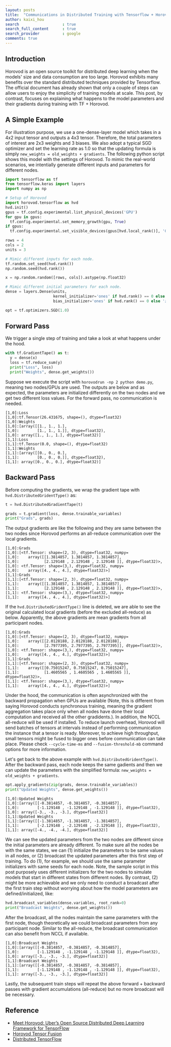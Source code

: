 ```yaml
---
layout: posts
title:  "Communications in Distributed Training with Tensorflow + Horovod"
author: kaixi_hou
search                   : true
search_full_content      : true
search_provider          : google
comments: true
---
```

## Introduction
Horovod is an open source toolkit for distributed deep learning when the models'
size and data consumption are too large. Horovod exhibits many benefits over the
standard distributed techniques provided by Tensorflow. The official document
has already shown that only a couple of steps can allow users to enjoy the
simplicity of training models at scale. This post, by contrast, focuses on
explaining what happens to the model parameters and their gradients during
training with TF + Horovod.

## A Simple Example
For illustration purpose, we use a one-dense-layer model which takes in a 4x2
input tensor and outputs a 4x3 tensor. Therefore, the total parameters of
interest are 2x3 weights and 3 biases. We also adopt a typical SGD optimizer and
set the learning rate as 1.0 so that the updating formula is simply `new_weights
= old_weights + gradients`. The following python script shows this model with
the settings of Horovod. To mimic the real-world scenarios, we intentially
generate different inputs and parameters for different nodes.

```python
import tensorflow as tf
from tensorflow.keras import layers
import numpy as np

# Setup of Horovod
import horovod.tensorflow as hvd
hvd.init()
gpus = tf.config.experimental.list_physical_devices('GPU')
for gpu in gpus:
  tf.config.experimental.set_memory_growth(gpu, True)
if gpus:
  tf.config.experimental.set_visible_devices(gpus[hvd.local_rank()], 'GPU')

rows = 4
cols = 2
units = 3

# Mimic different inputs for each node.
tf.random.set_seed(hvd.rank())
np.random.seed(hvd.rank())

x = np.random.random([rows, cols]).astype(np.float32)

# Mimic different initial parameters for each node.
dense = layers.Dense(units,
                     kernel_initializer='ones' if hvd.rank() == 0 else 'zeros',
                     bias_initializer='ones' if hvd.rank() == 0 else 'zeros')

opt = tf.optimizers.SGD(1.0)
```

## Forward Pass
We trigger a single step of training and take a look at what happens under the hood.
```python
with tf.GradientTape() as t:
  y = dense(x)
  loss = tf.reduce_sum(y)
  print("Loss", loss)
  print("Weights", dense.get_weights())
```
Suppose we execute the script with `horovodrun -np 2 python demo.py`, meaning
two nodes/GPUs are used. The outputs are below and as expected, the parameters
are initialized differently on the two nodes and we get two different loss
values. For the forward pass, no communication is needed.
```
[1,0]:Loss 
[1,0]:tf.Tensor(26.431675, shape=(), dtype=float32)
[1,0]:Weights 
[1,0]:[array([[1., 1., 1.],
[1,0]:        [1., 1., 1.]], dtype=float32),
[1,0]: array([1., 1., 1.], dtype=float32)]
[1,1]:Loss 
[1,1]:tf.Tensor(0.0, shape=(), dtype=float32)
[1,1]:Weights 
[1,1]:[array([[0., 0., 0.],
[1,1]:        [0., 0., 0.]], dtype=float32),
[1,1]: array([0., 0., 0.], dtype=float32)]
```

## Backward Pass
Before computing the gradients, we wrap the gradient tape with
`hvd.DistributedGridentType()` as:
```python
t = hvd.DistributedGradientTape(t)

grads = t.gradient(loss, dense.trainable_variables)
print("Grads", grads)
```
The output gradients are like the following and they are same between the two
nodes since Horovod performs an all-reduce communication over the local
gradients.
```
[1,0]:Grads 
[1,0]:[<tf.Tensor: shape=(2, 3), dtype=float32, numpy=
[1,0]:    array([[1.3814857, 1.3814857, 1.3814857],
[1,0]:           [2.129148 , 2.129148 , 2.129148 ]], dtype=float32)>,
[1,0]: <tf.Tensor: shape=(3,), dtype=float32, numpy=
[1,0]:    array([4., 4., 4.], dtype=float32)>]
[1,1]:Grads 
[1,1]:[<tf.Tensor: shape=(2, 3), dtype=float32, numpy=
[1,1]:    array([[1.3814857, 1.3814857, 1.3814857],
[1,1]:           [2.129148 , 2.129148 , 2.129148 ]], dtype=float32)>,
[1,1]: <tf.Tensor: shape=(3,), dtype=float32, numpy=
[1,1]:    array([4., 4., 4.], dtype=float32)>]
```
If the `hvd.DistributedGridentType()` line is deleted, we are able to see the
original calculated local gradients (before the excluded all-reduce) as below.
Apparently, the above gradients are mean gradients from all participant nodes. 
```
[1,0]:Grads
[1,0]:[<tf.Tensor: shape=(2, 3), dtype=float32, numpy=
[1,0]:    array([[2.0128188, 2.0128188, 2.0128188],
[1,0]:           [2.7977395, 2.7977395, 2.7977395]], dtype=float32)>,
[1,0]: <tf.Tensor: shape=(3,), dtype=float32, numpy=
[1,0]:    array([4., 4., 4.], dtype=float32)>]
[1,1]:Grads
[1,1]:[<tf.Tensor: shape=(2, 3), dtype=float32, numpy=
[1,1]:    array([[0.75015247, 0.75015247, 0.75015247],
[1,1]:           [1.4605565 , 1.4605565 , 1.4605565 ]], dtype=float32)>,
[1,1]: <tf.Tensor: shape=(3,), dtype=float32, numpy=
[1,1]:    array([4., 4., 4.], dtype=float32)>]
```
Under the hood, the communication is often asynchronized with the backward
propagation when GPUs are available (Note, this is different from saying Horovod
conducts synchronous training, meaning the gradient aggregation takes place only
when all nodes have done their local computation and received all the other
gradidents.). In addition, the NCCL all-reduce will be used if installed. To
reduce launch overhead, Horovod will send batches of tensors at intervals
instead of performing communication the instance that a
tensor is ready. Moreover, to achieve high throughput, small tensors might be
fused to bigger ones before communication can take place. Please check
`--cycle-time-ms` and `--fusion-threshold-mb` command options for more information.

Let's get back to the above example with `hvd.DistributedGridentType()`. After
the backward pass, each node keeps the same gadients and then we can update the
parameters with the simplified formula: `new_weights = old_weights + gradients`. 
```python
opt.apply_gradients(zip(grads, dense.trainable_variables))
print("Updated Weights", dense.get_weights())
```
```
[1,0]:Updated Weights
[1,0]:[array([[-0.3814857, -0.3814857, -0.3814857],
[1,0]:        [-1.129148 , -1.129148 , -1.129148 ]], dtype=float32),
[1,0]: array([-3., -3., -3.], dtype=float32)]
[1,1]:Updated Weights
[1,1]:[array([[-1.3814857, -1.3814857, -1.3814857],
[1,1]:        [-2.129148 , -2.129148 , -2.129148 ]], dtype=float32),
[1,1]: array([-4., -4., -4.], dtype=float32)]
```
We can see the updated parameters from the two nodes are different since the
initial parameters are already different. To make sure all the nodes
be with the same states, we can (1) initialize the parameters to be same values
in all nodes, or (2) broadcast the updated parameters after this first step of
training. To do (1), for example, we should use the same parameter initializers
with same seeds for each node. Note, the sample script in this post purposely
uses different initializers for the two nodes to simulate models that start in
different states from different nodes. By contrast, (2) might be more achievable
and we only need to conduct a broadcast after the first train step without
worrying about how the model parameters are defined/initialized, like:
```python
hvd.broadcast_variables(dense.variables, root_rank=0)
print("Broadcast Weights", dense.get_weights())
```
After the broadcast, all the nodes maintain the same parameters with the first
node, though theoretically we could broadcast parameters from any participant
node. Similar to the all-reduce, the broadcast communication can also benefit
from NCCL if available.
```
[1,0]:Broadcast Weights
[1,0]:[array([[-0.3814857, -0.3814857, -0.3814857],
[1,0]:        [-1.129148 , -1.129148 , -1.129148 ]], dtype=float32),
[1,0]: array([-3., -3., -3.], dtype=float32)]
[1,1]:Broadcast Weights
[1,1]:[array([[-0.3814857, -0.3814857, -0.3814857],
[1,1]:        [-1.129148 , -1.129148 , -1.129148 ]], dtype=float32),
[1,1]: array([-3., -3., -3.], dtype=float32)]
```
Lastly, the subsequent train steps will repeat the above forward + backward
passes with gradient accumulations (all-reduce) but no more broadcast will be
necessary.
## Reference
* [Meet Horovod: Uber’s Open Source Distributed Deep Learning Framework for TensorFlow](https://eng.uber.com/horovod/)
* [Horovod Tensor Fusion](https://horovod.readthedocs.io/en/stable/tensor-fusion_include.html)
* [Distributed TensorFlow](https://www.oreilly.com/content/distributed-tensorflow/)
